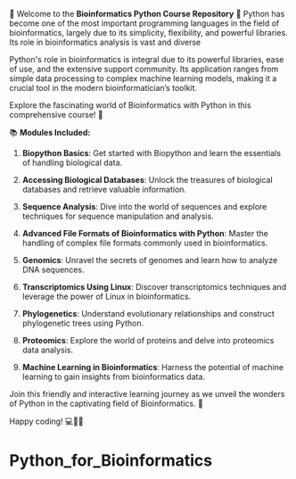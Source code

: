 
🧬 Welcome to the **Bioinformatics Python Course Repository** 🐍
Python has become one of the most important programming languages in the field of bioinformatics, largely due to its simplicity, flexibility, and powerful libraries. Its role in bioinformatics analysis is vast and diverse

Python's role in bioinformatics is integral due to its powerful libraries, ease of use, and the extensive support community. Its application ranges from simple data processing to complex machine learning models, making it a crucial tool in the modern bioinformatician’s toolkit.

Explore the fascinating world of Bioinformatics with Python in this comprehensive course! 🌟

📚 **Modules Included:**

1. **Biopython Basics**: Get started with Biopython and learn the essentials of handling biological data.

2. **Accessing Biological Databases**: Unlock the treasures of biological databases and retrieve valuable information.

3. **Sequence Analysis**: Dive into the world of sequences and explore techniques for sequence manipulation and analysis.

4. **Advanced File Formats of Bioinformatics with Python**: Master the handling of complex file formats commonly used in bioinformatics.

5. **Genomics**: Unravel the secrets of genomes and learn how to analyze DNA sequences.

6. **Transcriptomics Using Linux**: Discover transcriptomics techniques and leverage the power of Linux in bioinformatics.

7. **Phylogenetics**: Understand evolutionary relationships and construct phylogenetic trees using Python.

8. **Proteomics**: Explore the world of proteins and delve into proteomics data analysis.

9. **Machine Learning in Bioinformatics**: Harness the potential of machine learning to gain insights from bioinformatics data.

Join this friendly and interactive learning journey as we unveil the wonders of Python in the captivating field of Bioinformatics. 🌱

Happy coding! 💻🧬🐍
# Python_for_Bioinformatics
